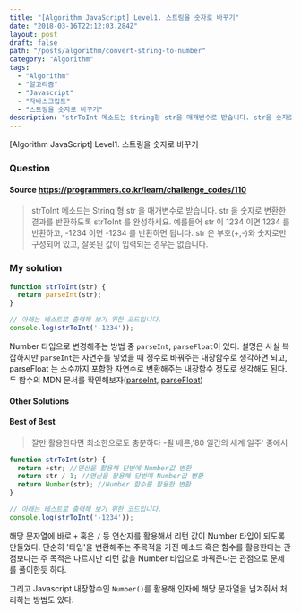 ```yaml
---
title: "[Algorithm JavaScript] Level1. 스트링을 숫자로 바꾸기"
date: "2018-03-16T22:12:03.284Z"
layout: post
draft: false
path: "/posts/algorithm/convert-string-to-number"
category: "Algorithm"
tags:
  - "Algorithm"
  - "알고리즘"
  - "Javascript"
  - "자바스크립트"
  - "스트링을 숫자로 바꾸기"
description: "strToInt 메소드는 String형 str을 매개변수로 받습니다. str을 숫자로 변환한 결과를 반환하도록 strToInt를 완성하세요."
---
```


[Algorithm JavaScript] Level1. 스트링을 숫자로 바꾸기

### Question

#### Source https://programmers.co.kr/learn/challenge_codes/110

> strToInt 메소드는 String 형 str 을 매개변수로 받습니다.
> str 을 숫자로 변환한 결과를 반환하도록 strToInt 를 완성하세요.
> 예를들어 str 이 1234 이면 1234 를 반환하고, -1234 이면 -1234 를 반환하면 됩니다.
> str 은 부호(+,-)와 숫자로만 구성되어 있고, 잘못된 값이 입력되는 경우는 없습니다.

### My solution

```javascript
function strToInt(str) {
  return parseInt(str);
}

// 아래는 테스트로 출력해 보기 위한 코드입니다.
console.log(strToInt('-1234'));
```

Number 타입으로 변경해주는 방법 중 `parseInt`, `parseFloat`이 있다. 설명은 사실 복잡하지만 `parseInt`는 자연수를 넣었을 때 정수로 바꿔주는 내장함수로 생각하면 되고, parseFloat 는 소수까지 포함한 자연수로 변환해주는 내장함수 정도로 생각해도 된다. 두 함수의 MDN 문서를 확인해보자([parseInt](https://developer.mozilla.org/ko/docs/Web/JavaScript/Reference/Global_Objects/parseInt), [parseFloat](https://developer.mozilla.org/ko/docs/Web/JavaScript/Reference/Global_Objects/parseFloat))

#### Other Solutions

#### Best of Best

> 잘만 활용한다면 최소한으로도 충분하다 -쥘 베른,'80 일간의 세계 일주' 중에서

```javascript
function strToInt(str) {
  return +str; //연산을 활용해 단번에 Number값 변환
  return str / 1; //연산을 활용해 단번에 Number값 변환
  return Number(str); //Number 함수를 활용한 변환
}

// 아래는 테스트로 출력해 보기 위한 코드입니다.
console.log(strToInt('-1234'));
```

해당 문자열에 바로 `+` 혹은 `/` 등 연산자를 활용해서 리턴 값이 Number 타입이 되도록 만들었다. 단순히 '타입'을 변환해주는 주목적을 가진 메소드 혹은 함수를 활용한다는 관점보다는 주 목적은 다르지만 리턴 값을 Number 타입으로 바꿔준다는 관점으로 문제를 풀이한듯 하다.

그리고 Javascript 내장함수인 `Number()`를 활용해 인자에 해당 문자열을 넘겨줘서 처리하는 방법도 있다.
